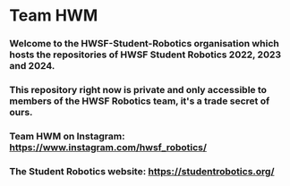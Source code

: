 # Team HWM

### Welcome to the HWSF-Student-Robotics organisation which hosts the repositories of HWSF Student Robotics 2022, 2023 and 2024.
### This repository right now is private and only accessible to members of the HWSF Robotics team, it's a trade secret of ours.

### Team HWM on Instagram: https://www.instagram.com/hwsf_robotics/
### The Student Robotics website: https://studentrobotics.org/
